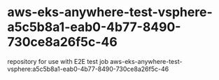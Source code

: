 # aws-eks-anywhere-test-vsphere-a5c5b8a1-eab0-4b77-8490-730ce8a26f5c-46
repository for use with E2E test job aws-eks-anywhere-test-vsphere:a5c5b8a1-eab0-4b77-8490-730ce8a26f5c-46
